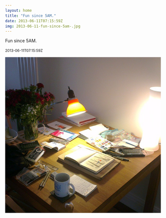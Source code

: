 ```yaml
---
layout: home
title: "Fun since 5AM."
date: 2013-06-11T07:15:59Z
img: 2013-06-11-fun-since-5am-.jpg
---
```


Fun since 5AM.

<small>2013-06-11T07:15:59Z</small>

![Fun since 5AM.](2013-06-11-fun-since-5am-.jpg)

